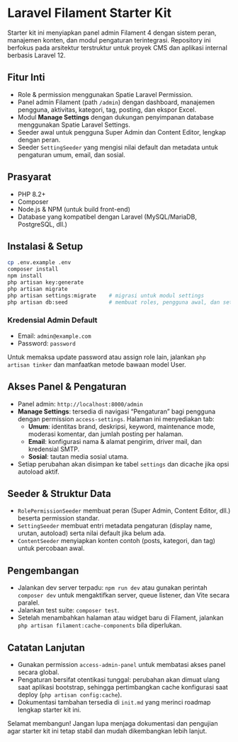 # Laravel Filament Starter Kit

Starter kit ini menyiapkan panel admin Filament 4 dengan sistem peran, manajemen konten, dan modul pengaturan terintegrasi. Repository ini berfokus pada arsitektur terstruktur untuk proyek CMS dan aplikasi internal berbasis Laravel 12.

## Fitur Inti
- Role & permission menggunakan Spatie Laravel Permission.
- Panel admin Filament (path `/admin`) dengan dashboard, manajemen pengguna, aktivitas, kategori, tag, posting, dan ekspor Excel.
- Modul **Manage Settings** dengan dukungan penyimpanan database menggunakan Spatie Laravel Settings.
- Seeder awal untuk pengguna Super Admin dan Content Editor, lengkap dengan peran.
- Seeder `SettingSeeder` yang mengisi nilai default dan metadata untuk pengaturan umum, email, dan sosial.

## Prasyarat
- PHP 8.2+
- Composer
- Node.js & NPM (untuk build front-end)
- Database yang kompatibel dengan Laravel (MySQL/MariaDB, PostgreSQL, dll.)

## Instalasi & Setup
```bash
cp .env.example .env
composer install
npm install
php artisan key:generate
php artisan migrate
php artisan settings:migrate    # migrasi untuk modul settings
php artisan db:seed             # membuat roles, pengguna awal, dan settings default
```

### Kredensial Admin Default
- Email: `admin@example.com`
- Password: `password`

Untuk memaksa update password atau assign role lain, jalankan `php artisan tinker` dan manfaatkan metode bawaan model User.

## Akses Panel & Pengaturan
- Panel admin: `http://localhost:8000/admin`
- **Manage Settings**: tersedia di navigasi “Pengaturan” bagi pengguna dengan permission `access-settings`. Halaman ini menyediakan tab:
  - **Umum**: identitas brand, deskripsi, keyword, maintenance mode, moderasi komentar, dan jumlah posting per halaman.
  - **Email**: konfigurasi nama & alamat pengirim, driver mail, dan kredensial SMTP.
  - **Sosial**: tautan media sosial utama.
- Setiap perubahan akan disimpan ke tabel `settings` dan dicache jika opsi autoload aktif.

## Seeder & Struktur Data
- `RolePermissionSeeder` membuat peran (Super Admin, Content Editor, dll.) beserta permission standar.
- `SettingSeeder` membuat entri metadata pengaturan (display name, urutan, autoload) serta nilai default jika belum ada.
- `ContentSeeder` menyiapkan konten contoh (posts, kategori, dan tag) untuk percobaan awal.

## Pengembangan
- Jalankan dev server terpadu: `npm run dev` atau gunakan perintah `composer dev` untuk mengaktifkan server, queue listener, dan Vite secara paralel.
- Jalankan test suite: `composer test`.
- Setelah menambahkan halaman atau widget baru di Filament, jalankan `php artisan filament:cache-components` bila diperlukan.

## Catatan Lanjutan
- Gunakan permission `access-admin-panel` untuk membatasi akses panel secara global.
- Pengaturan bersifat otentikasi tunggal: perubahan akan dimuat ulang saat aplikasi bootstrap, sehingga pertimbangkan cache konfigurasi saat deploy (`php artisan config:cache`).
- Dokumentasi tambahan tersedia di `init.md` yang merinci roadmap lengkap starter kit ini.

Selamat membangun! Jangan lupa menjaga dokumentasi dan pengujian agar starter kit ini tetap stabil dan mudah dikembangkan lebih lanjut.
